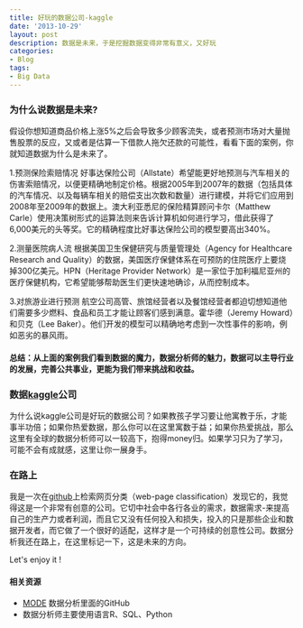 ```yaml
---
title: 好玩的数据公司-kaggle
date: '2013-10-29'
layout: post
description: 数据是未来，于是挖掘数据变得非常有意义，又好玩
categories:
- Blog
tags:
- Big Data
---
```





### 为什么说数据是未来?

假设你想知道商品价格上涨5%之后会导致多少顾客流失，或者预测市场对大量抛售股票的反应，又或者是估算一下借款人拖欠还款的可能性，看看下面的案例，你就知道数据为什么是未来了。

1.预测保险索赔情况
好事达保险公司（Allstate）希望能更好地预测与汽车相关的伤害索赔情况，以便更精确地制定价格。根据2005年到2007年的数据（包括具体的汽车情况、以及每辆车相关的赔偿支出次数和数量）进行建模，并将它们应用到2008年至2009年的数据上。澳大利亚悉尼的保险精算顾问卡尔（Matthew Carle）使用决策树形式的运算法则来告诉计算机如何进行学习，借此获得了6,000美元的头等奖。它的精确程度比好事达保险公司的模型要高出340%。

2.测量医院病人流
根据美国卫生保健研究与质量管理处（Agency for Healthcare Research and Quality）的数据，美国医疗保健体系在可预防的住院医疗上要烧掉300亿美元。HPN（Heritage Provider Network）是一家位于加利福尼亚州的医疗保健机构，它希望能够帮助医生们更快速地确诊，从而控制成本。

3.对旅游业进行预测
航空公司高管、旅馆经营者以及餐馆经营者都迫切想知道他们需要多少燃料、食品和员工才能让顾客们感到满意。霍华德（Jeremy Howard）和贝克（Lee Baker）。他们开发的模型可以精确地考虑到一次性事件的影响，例如恶劣的暴风雨。

#### 总结：从上面的案例我们看到数据的魔力，数据分析师的魅力，数据可以主导行业的发展，完善公共事业，更能为我们带来挑战和收益。





### 数据[kaggle](https://www.kaggle.com/ "好玩的数据公司")公司

为什么说kaggle公司是好玩的数据公司？如果教孩子学习要让他寓教于乐，才能事半功倍；如果你热爱数据，那么你可以在这里寓数于益；如果你热爱挑战，那么这里有全球的数据分析师可以一较高下，抱得money归。如果学习只为了学习，可能不会有成就感，这里让你一展身手。

### 在路上

我是一次在[github](http://github.com)上检索网页分类（web-page classification）发现它的，我觉得这是一个非常有创意的公司。它切中社会中各行各业的需求，数据需求-来提高自己的生产力或者利润，而且它又没有任何投入和损失，投入的只是那些企业和数据开发者，而它做了一个很好的适配，这样才是一个可持续的创意性公司。数据分析我还在路上，在这里标记一下，这是未来的方向。

Let's enjoy it !

#### 相关资源
+ [MODE](http://www.modeanalytics.com/) 数据分析里面的GitHub
+ 数据分析师主要使用语言R、SQL、Python







